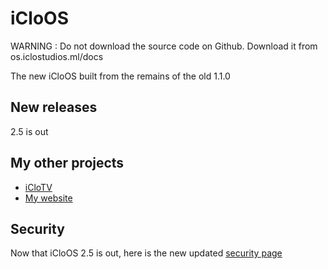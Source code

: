 # iCloOS
WARNING : Do not download the source code on Github. Download it from os.iclostudios.ml/docs

The new iCloOS built from the remains of the old 1.1.0
## New releases
2.5 is out
## My other projects
* [iCloTV](https://github.com/iCloExecutable/iclotv)
* [My website](https://github.com/iCloExecutable/iclostudios.ml)
## Security
Now that iCloOS 2.5 is out, here is the new updated [security page](https://github.com/iCloExecutable/iCloOS/blob/master/SECURITY.md)
